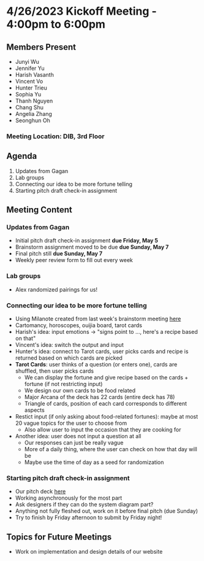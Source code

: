 #  4/26/2023 Kickoff Meeting - 4:00pm to 6:00pm

## Members Present
- Junyi Wu
- Jennifer Yu
- Harish Vasanth
- Vincent Vo
- Hunter Trieu
- Sophia Yu
- Thanh Nguyen
- Chang Shu
- Angelia Zhang
- Seonghun Oh

### Meeting Location: DIB, 3rd Floor

## Agenda
1. Updates from Gagan
2. Lab groups
3. Connecting our idea to be more fortune telling
4. Starting pitch draft check-in assignment

## Meeting Content
### Updates from Gagan
- Initial pitch draft check-in assignment **due Friday, May 5**
- Brainstorm assignment moved to be due **due Sunday, May 7**
- Final pitch still **due Sunday, May 7**
- Weekly peer review form to fill out every week

### Lab groups
- Alex randomized pairings for us!

### Connecting our idea to be more fortune telling
- Using Milanote created from last week's brainstorm meeting [here](https://app.milanote.com/1POZW41ikVTqbY?p=MdYuFEtys5t)
- Cartomancy, horoscopes, ouijia board, tarot cards
- Harish's idea: input emotions -> "signs point to ..., here's a recipe based on that"
- Vincent's idea: switch the output and input
- Hunter's idea: connect to Tarot cards, user picks cards and recipe is returned based on which cards are picked
- **Tarot Cards**: user thinks of a question (or enters one), cards are shuffled, then user picks cards
  - We can display the fortune and give recipe based on the cards + fortune (if not restricting input)
  - We design our own cards to be food related
  - Major Arcana of the deck has 22 cards (entire deck has 78)
  - Triangle of cards, position of each card corresponds to different aspects
- Restict input (if only asking about food-related fortunes): maybe at most 20 vague topics for the user to choose from
  - Also allow user to input the occasion that they are cooking for
- Another idea: user does not input a question at all
  - Our responses can just be really vague
  - More of a daily thing, where the user can check on how that day will be
  - Maybe use the time of day as a seed for randomization

### Starting pitch draft check-in assignment
- Our pitch deck [here](https://docs.google.com/presentation/d/1tjJRSGqMmY4VZX_EYW-nEzxhO7Cw_zhsMn2SbuKtPj4/edit?usp=sharing)
- Working asynchronously for the most part
- Ask designers if they can do the system diagram part?
- Anything not fully fleshed out, work on it before final pitch (due Sunday)
- Try to finish by Friday afternoon to submit by Friday night!

## Topics for Future Meetings
- Work on implementation and design details of our website
